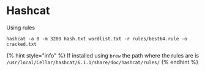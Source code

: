 # Hashcat

Using rules

```
hashcat -a 0 -m 3200 hash.txt wordlist.txt -r rules/best64.rule -o cracked.txt
```

{% hint style="info" %}
If installed using `brew` the path where the rules are is `/usr/local/Cellar/hashcat/6.1.1/share/doc/hashcat/rules/`
{% endhint %}
